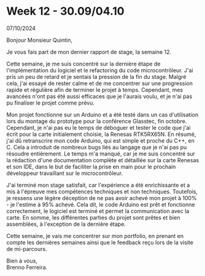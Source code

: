 # Week 12 - 30.09/04.10

07/10/2024

Bonjour Monsieur Quintin,

Je vous fais part de mon dernier rapport de stage, la semaine 12.

Cette semaine, je me suis concentré sur la dernière étape de l'implémentation du logiciel et le refactoring du code microcontrôleur. J'ai pris un peu de retard et je sentais la pression de la fin du stage. Malgré cela, j'ai essayé de rester calme et de me concentrer sur une progression rapide et régulière afin de terminer le projet à temps. Cependant, mes avancées n'ont pas été aussi efficaces que je l'aurais voulu, et je n'ai pas pu finaliser le projet comme prévu.

Mon projet fonctionne sur un Arduino et a été testé dans un cas d'utilisation lors du montage du prototype pour la conférence Glasstec, fin octobre. Cependant, je n'ai pas eu le temps de déboguer et tester le code que j'ai écrit pour la carte initialement choisie, la Renesas RTK5RX65N. En résumé, j'ai dû retranscrire mon code Arduino, qui est simple et proche du C++, en C. Cela a introduit de nombreux bugs liés au langage que je n'ai pas pu résoudre entièrement. Le temps m'a manqué, car je me suis concentré sur la rédaction d'une documentation complète et détaillée sur la carte Renesas et son IDE, dans le but de faciliter la prise en main pour le prochain développeur travaillant sur le microcontrôleur.

J'ai terminé mon stage satisfait, car l'expérience a été enrichissante et a mis à l'épreuve mes compétences techniques et non techniques. Toutefois, je ressens une légère déception de ne pas avoir achevé mon projet à 100% - je l'estime à 95% achevé. Cela dit, le code Arduino est prêt et fonctionne correctement, le logiciel est terminé et permet la communication avec la carte. En somme, les différentes parties du projet sont prêtes et bien assemblées, à l'exception de la dernière étape.

Cette semaine, je vais me concentrer sur mon portfolio, en prenant en compte les dernières semaines ainsi que le feedback reçu lors de la visite de mi-parcours.

Bien à vous,  
Brenno Ferreira.